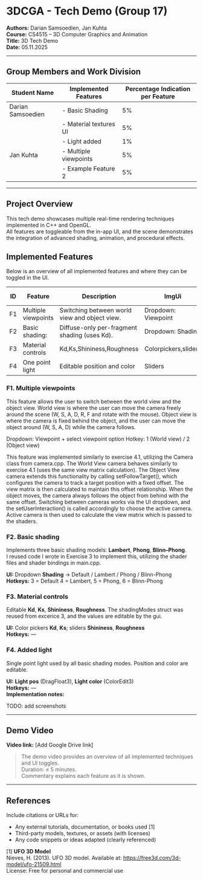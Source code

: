 # 3DCGA - Tech Demo (Group 17)

**Authors:** Darian Samsoedien, Jan Kuhta  
**Course:** CS4515 – 3D Computer Graphics and Animation  
**Title:** 3D Tech Demo  
**Date:** 05.11.2025

---

## Group Members and Work Division

| Student Name      | Implemented Features   | Percentage Indication per Feature |
| ----------------- | ---------------------- | --------------------------------- |
| Darian Samsoedien | - Basic Shading        | 5%                                |
|                   | - Material textures UI | 5%                                |
|                   | - Light added          | 1%                                |
| Jan Kuhta         | - Multiple viewpoints  | 5%                                |
|                   | - Example Feature 2    | 5%                                |

---

## Project Overview

This tech demo showcases multiple real-time rendering techniques implemented in C++ and OpenGL.  
All features are toggleable from the in-app UI, and the scene demonstrates the integration of advanced shading,
animation, and procedural effects.

## Implemented Features

Below is an overview of all implemented features and where they can be toggled in the UI.

| ID  | Feature             | Description                                   | ImgUi                | Hotkey  | Time spent |
| --- | ------------------- | --------------------------------------------- | -------------------- | ------- | ---------- |
| F1  | Multiple viewpoints | Switching between world view and object view. | Dropdown: Viewpoint  | 1/2     | 3h         |
| F2  | Basic shading:      | Diffuse-only per-fragment shading (uses Kd).  | Dropdown: Shading    | 3/4/5/6 | 2h         |
| F3  | Material controls   | Kd,Ks,Shininess,Roughness                     | Colorpickers,sliders | —       | 0.5h       |
| F4  | One point light     | Editable position and color                   | Sliders              | —       | 0.5h       |

### F1. Multiple viewpoints

This feature allows the user to switch between the world view and the object view. World view is where the user can
move the camera freely around the scene (W, S, A, D, R, F and rotate with the mouse). Object view is where the
camera is fixed behind the object, and the user can move the object around (W, S, A, D) while the camera follows.

Dropdown: Viewpoint + select viewpoint option
Hotkey: 1 (World view) / 2 (Object view)

This feature was implemented similarly to exercise 4.1, utilizing the Camera class from camera.cpp. The World View
camera behaves similarly to exercise 4.1 (uses the same view matrix calculation). The Object View camera extends this
functionality by calling setFollowTarget(), which configures the camera to track a target position with a fixed offset.
The view matrix is then calculated to maintain this offset relationship. When the object moves, the camera always
follows the object from behind with the same offset. Switching between cameras works via the UI dropdown, and the
setUserInteraction() is called accordingly to choose the active camera. Active camera is then used to calculate the
view matrix which is passed to the shaders.

### F2. Basic shading

Implements three basic shading models: **Lambert**, **Phong**, **Blinn–Phong**.  
I reused code I wrote in Exercise 3 to implement this, utilizing the shader files and shader bindings in main.cpp.

**UI:** Dropdown **Shading** → Default / Lambert / Phong / Blinn-Phong  
**Hotkeys:** 3 = Default 4 = Lambert, 5 = Phong, 6 = Blinn-Phong

### F3. Material controls

Editable **Kd**, **Ks**, **Shininess**, **Roughness**.
The shadingModes struct was reused from excerice 3, and the values are editable by the gui.

**UI:** Color pickers **Kd**, **Ks**; sliders **Shininess**, **Roughness**  
**Hotkeys:** —

### F4. Added light

Single point light used by all basic shading modes. Position and color are editable.

**UI:** **Light pos** (DragFloat3), **Light color** (ColorEdit3)  
**Hotkeys:** —  
**Implementation notes:**

TODO: add screenshots

---

## Demo Video

**Video link:** [Add Google Drive link]

> The demo video provides an overview of all implemented techniques and UI toggles.  
> Duration: ≤ 5 minutes.  
> Commentary explains each feature as it is shown.

---

## References

Include citations or URLs for:

- Any external tutorials, documentation, or books used [1]
- Third-party models, textures, or assets (with licenses)
- Any code snippets or ideas adapted (clearly referenced)

[1] **UFO 3D Model**  
Nieves, H. (2013). UFO 3D model. Available at: https://free3d.com/3d-model/ufo-21509.html  
License: Free for personal and commercial use
